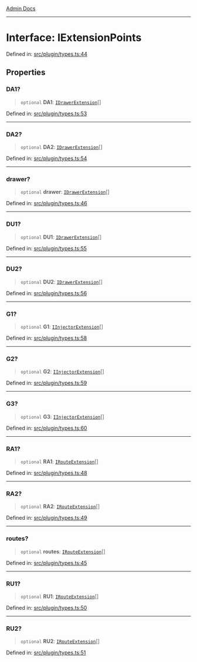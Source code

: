 [Admin Docs](/)

***

# Interface: IExtensionPoints

Defined in: [src/plugin/types.ts:44](https://github.com/PalisadoesFoundation/talawa-admin/blob/main/src/plugin/types.ts#L44)

## Properties

### DA1?

> `optional` **DA1**: [`IDrawerExtension`](plugin\types\README\interfaces\IDrawerExtension.md)[]

Defined in: [src/plugin/types.ts:53](https://github.com/PalisadoesFoundation/talawa-admin/blob/main/src/plugin/types.ts#L53)

***

### DA2?

> `optional` **DA2**: [`IDrawerExtension`](plugin\types\README\interfaces\IDrawerExtension.md)[]

Defined in: [src/plugin/types.ts:54](https://github.com/PalisadoesFoundation/talawa-admin/blob/main/src/plugin/types.ts#L54)

***

### drawer?

> `optional` **drawer**: [`IDrawerExtension`](plugin\types\README\interfaces\IDrawerExtension.md)[]

Defined in: [src/plugin/types.ts:46](https://github.com/PalisadoesFoundation/talawa-admin/blob/main/src/plugin/types.ts#L46)

***

### DU1?

> `optional` **DU1**: [`IDrawerExtension`](plugin\types\README\interfaces\IDrawerExtension.md)[]

Defined in: [src/plugin/types.ts:55](https://github.com/PalisadoesFoundation/talawa-admin/blob/main/src/plugin/types.ts#L55)

***

### DU2?

> `optional` **DU2**: [`IDrawerExtension`](plugin\types\README\interfaces\IDrawerExtension.md)[]

Defined in: [src/plugin/types.ts:56](https://github.com/PalisadoesFoundation/talawa-admin/blob/main/src/plugin/types.ts#L56)

***

### G1?

> `optional` **G1**: [`IInjectorExtension`](plugin\types\README\interfaces\IInjectorExtension.md)[]

Defined in: [src/plugin/types.ts:58](https://github.com/PalisadoesFoundation/talawa-admin/blob/main/src/plugin/types.ts#L58)

***

### G2?

> `optional` **G2**: [`IInjectorExtension`](plugin\types\README\interfaces\IInjectorExtension.md)[]

Defined in: [src/plugin/types.ts:59](https://github.com/PalisadoesFoundation/talawa-admin/blob/main/src/plugin/types.ts#L59)

***

### G3?

> `optional` **G3**: [`IInjectorExtension`](plugin\types\README\interfaces\IInjectorExtension.md)[]

Defined in: [src/plugin/types.ts:60](https://github.com/PalisadoesFoundation/talawa-admin/blob/main/src/plugin/types.ts#L60)

***

### RA1?

> `optional` **RA1**: [`IRouteExtension`](plugin\types\README\interfaces\IRouteExtension.md)[]

Defined in: [src/plugin/types.ts:48](https://github.com/PalisadoesFoundation/talawa-admin/blob/main/src/plugin/types.ts#L48)

***

### RA2?

> `optional` **RA2**: [`IRouteExtension`](plugin\types\README\interfaces\IRouteExtension.md)[]

Defined in: [src/plugin/types.ts:49](https://github.com/PalisadoesFoundation/talawa-admin/blob/main/src/plugin/types.ts#L49)

***

### routes?

> `optional` **routes**: [`IRouteExtension`](plugin\types\README\interfaces\IRouteExtension.md)[]

Defined in: [src/plugin/types.ts:45](https://github.com/PalisadoesFoundation/talawa-admin/blob/main/src/plugin/types.ts#L45)

***

### RU1?

> `optional` **RU1**: [`IRouteExtension`](plugin\types\README\interfaces\IRouteExtension.md)[]

Defined in: [src/plugin/types.ts:50](https://github.com/PalisadoesFoundation/talawa-admin/blob/main/src/plugin/types.ts#L50)

***

### RU2?

> `optional` **RU2**: [`IRouteExtension`](plugin\types\README\interfaces\IRouteExtension.md)[]

Defined in: [src/plugin/types.ts:51](https://github.com/PalisadoesFoundation/talawa-admin/blob/main/src/plugin/types.ts#L51)
